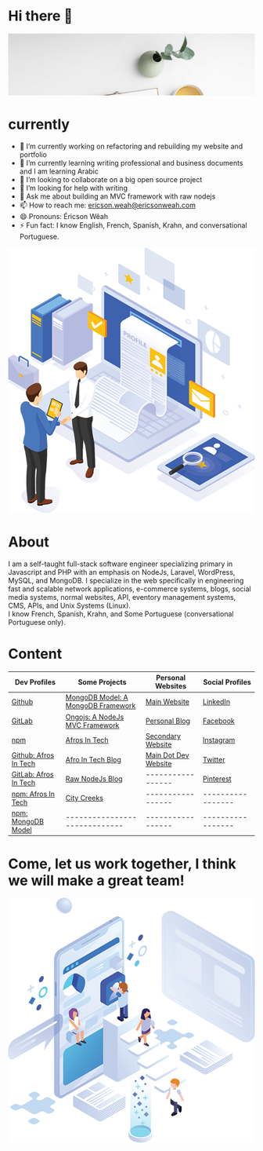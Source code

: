 # Hi there 👋



<p align="center">
  <img src="images/welcome.svg" alt="Sublime's custom image" oncontextmenu="return false;"/>
</p>

# currently 

- 🔭 I’m currently working on refactoring and rebuilding my website and portfolio
- 🌱 I’m currently learning writing professional and business documents and I am learning Arabic
- 👯 I’m looking to collaborate on a big open source project
- 🤔 I’m looking for help with writing
- 💬 Ask me about building an MVC framework with raw nodejs
- 📫 How to reach me: ericson.weah@ericsonweah.com
- 😄 Pronouns: Éricson Wêah
- ⚡ Fun fact: I know English, French, Spanish, Krahn, and conversational Portuguese.



<p align="center">
  <img src="images/me.png" alt="Sublime's custom image" oncontextmenu="return false;"/>
</p>

# About
I am a self-taught full-stack software engineer specializing primary in Javascript and PHP with an emphasis on NodeJs, Laravel, WordPress, MySQL, and MongoDB. I specialize in the web specifically in engineering fast and scalable network applications, e-commerce systems, blogs, social media systems, normal websites, API, eventory management systems, CMS, APIs, and Unix Systems (Linux). <br />
I know French, Spanish, Krahn, and Some Portuguese (conversational Portuguese only). <br />

# Content
<!-- Makes a bullet point list -->

Dev Profiles | Some Projects | Personal Websites| Social Profiles
--- | --- |----|----|
[Github](https://github.com/ericsonweah) | [MongoDB Model: A MongoDB Framework ](https://www.mongodb-model.com) | [Main Website](https://www.ericsonsweah.com)|[LinkedIn](https://www.linkedin.com/in/ericson-weah-b03600210/)|
[GitLab](https://gitlab.com/ericsonweah) | [Ongojs: A NodeJs MVC Framework](http://ongojs.com/) | [Personal Blog](http://ericsonweah.com)| [Facebook](https://www.facebook.com/Eric.S.Weah)|
[npm](https://www.npmjs.com/~eweah) | [Afros In Tech](http://www.afrosintech.com/) | [Secondary Website](http://www.eweah.com)|[Instagram](https://www.instagram.com/ericsonweah/)
[Github: Afros In Tech](https://github.com/afrosintech) | [Afro In Tech Blog](http://afrosintech.org) | [Main Dot Dev Website](https://www.ericonsweah.dev) | [Twitter](https://twitter.com/EricsonWeah1)
[GitLab: Afros In Tech](https://github.com/afrosintech)| [Raw NodeJs Blog](https://rawnodejs.com/) |  ----------------- | [Pinterest](https://www.pinterest.com/ericson0669/) |
[npm: Afros In Tech](https://www.npmjs.com/~afrosintech)| [City Creeks](https://www.citycreeks.com) | ----------------- | ----------------- | ----------------- |
[npm: MongoDB Model](https://www.npmjs.com/org/mongodb-model)|  ----------------------------- | ----------------- | ----------------- | ----------------- |









# Come, let us work together, I think we will make a great team!

<p align="center">
  <img src="images/come-in-please.png" alt="Sublime's custom image" oncontextmenu="return false;"/>
</p>




   
 



